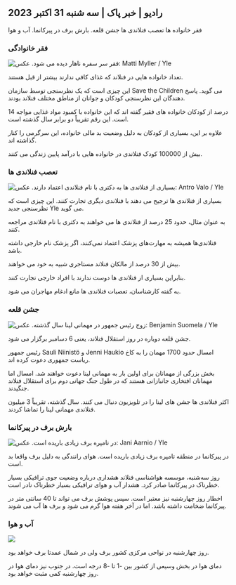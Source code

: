 ## رادیو \| خبر پاک \| سه شنبه 31 اکتبر 2023

فقر خانواده ها تعصب فنلاندی ها جشن قلعه. بارش برف در پیرکانما. آب و هوا

### فقر خانوادگی

![فقر سر سفره ناهار دیده می شود. عکس: Matti Myller / Yle](https://images.cdn.yle.fi/image/upload/c_crop,h_1080,w_1919,x_0,y_0/ar_1.7777777777777777,c_fill,g_faces,h_1270,w/q_auto:eco/f_auto/fl_lossy/v1674642954/39-106372263d105c885d6a)

تعداد خانواده هایی در فنلاند که غذای کافی ندارند بیشتر از قبل هستند.

این چیزی است که یک نظرسنجی توسط سازمان Save the Children می گوید. پاسخ دهندگان این نظرسنجی کودکان و جوانان از مناطق مختلف فنلاند بودند.

14 درصد از کودکان خانواده های فقیر گفته اند که این خانواده با کمبود مواد غذایی مواجه است. این رقم تقریباً دو برابر سال گذشته است.

علاوه بر این، بسیاری از کودکان به دلیل وضعیت بد مالی خانواده، این سرگرمی را کنار گذاشته اند.

بیش از 100000 کودک فنلاندی در خانواده هایی با درآمد پایین زندگی می کنند.

### تعصب فنلاندی ها

![بسیاری از فنلاندی ها به دکتری با نام فنلاندی اعتماد دارند. عکس: Antro Valo / Yle](https://images.cdn.yle.fi/image/upload/c_crop,h_3179,w_5653,x_0,y_83/ar_1.7777777777777777,c_fill,g_faces,h_1200,w/q_auto:eco/f_auto/fl_lossy/v1697116975/39-11855466527f10854aec)

بسیاری از فنلاندی ها ترجیح می دهند با فنلاندی دیگری تجارت کنند. این چیزی است که نظرسنجی جدید Yle می گوید.

به عنوان مثال، حدود 25 درصد از فنلاندی ها می خواهند به دکتری با نام فنلاندی مراجعه کنند.

فنلاندی‌ها همیشه به مهارت‌های پزشک اعتماد نمی‌کنند، اگر پزشک نام خارجی داشته باشد.

بیش از 30 درصد از مالکان فنلاند مستاجری شبیه به خود می خواهند.

بنابراین بسیاری از فنلاندی ها دوست ندارند با افراد خارجی تجارت کنند.

به گفته کارشناسان، تعصبات فنلاندی ها مانع ادغام مهاجران می شود.

### جشن قلعه

![زوج رئیس جمهور در مهمانی لینا سال گذشته. عکس: Benjamin Suomela / Yle](https://images.cdn.yle.fi/image/upload/c_crop,h_1674,w_2976,x_0,y_24/ar_1.7777777777777777,c_fill,g_faces,h_120,h_120,h_120q_auto:eco/f_auto/fl_lossy/v1670345033/39-1044359638f710a6e724)

جشن قلعه دوباره در روز استقلال فنلاند، یعنی 6 دسامبر برگزار می شود.

رئیس جمهور Sauli Niinistö و Jenni Haukio امسال حدود 1700 مهمان را به کاخ ریاست جمهوری دعوت کرده اند.

بخش بزرگی از مهمانان برای اولین بار به مهمانی لینا دعوت خواهند شد. امسال اما مهمانان افتخاری جانبازانی هستند که در طول جنگ جهانی دوم برای استقلال فنلاند جنگیدند.

اکثر فنلاندی ها جشن های لینا را در تلویزیون دنبال می کنند. سال گذشته، تقریباً 3 میلیون فنلاندی مهمانی لینا را تماشا کردند.

### بارش برف در پیرکانما

![در تامپره برف زیادی باریده است. عکس: Jani Aarnio / Yle](https://images.cdn.yle.fi/image/upload/c_crop,h_3375,w_6000,x_0,y_331/ar_1.7777777777777777,c_fill,g_5/c_crop,h_3375,w_6000,x_0,y_331/ar_1.7777777777777777,c_fill,g_5/c_crop,h_17q_auto:eco/f_auto/fl_lossy/v1698736404/39-11934306540799d9879d)

در پیرکانما در منطقه تامپره برف زیادی باریده است. هوای رانندگی به دلیل برف واقعا بد است.

روز سه‌شنبه، موسسه هواشناسی فنلاند هشداری درباره وضعیت جوی ترافیکی بسیار خطرناک در پیرکانما صادر کرد. هشدار آب و هوای ترافیکی بسیار خطرناک نادر است.

اخطار روز چهارشنبه نیز معتبر است. سپس پوشش برف می تواند تا 40 سانتی متر در پیرکانما ضخامت داشته باشد. اما در آخر هفته هوا گرم می شود و برف ها آب می شوند.

### آب و هوا

![](https://images.cdn.yle.fi/image/upload/c_crop,h_1080,w_1919,x_0,y_0/ar_1.7777777777777777,c_fill,g_faces,h_675,w_1200d/f_auto/fl_lossy/v1698767793/39-11940016541239893d2b)

روز چهارشنبه در نواحی مرکزی کشور برف ولی در شمال عمدتا برف خواهد بود.

دمای هوا در بخش وسیعی از کشور بین -1 تا -8 درجه است. در جنوب نیز دمای هوا در روز چهارشنبه کمی مثبت خواهد بود.